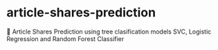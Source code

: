 # article-shares-prediction
🍏 Article Shares Prediction using tree clasification models SVC, Logistic Regression and Random Forest Classifier

